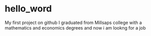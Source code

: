 # hello_word
My first project on github
I graduated from Millsaps college with a mathematics and economics degrees and now i am lookng for a job 
